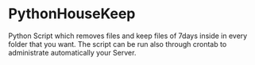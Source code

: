 # PythonHouseKeep

Python Script which removes files and keep files of 7days inside in every folder that you want.
The script can be run also through crontab to administrate automatically your Server.
